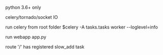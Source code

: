 python 3.6+ only

celery/tornado/socket IO

run celery from root folder
$celery -A tasks.tasks worker --loglevel=info

run webapp
app.py

route '/' has registered slow_add task


